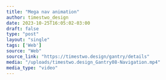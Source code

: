 ```yaml
---
title: "Mega nav animation"
author: timestwo_design
date: 2023-10-25T16:05:02-03:00
draft: false
type: "post"
layout: "single"
tags: ['Web']
source: "Web"
source_link: "https://timestwo.design/gantry/details"
media: "/uploads/timestwo.design_Gantry08-Navigation.mp4"
media_type: "video"
---
```


